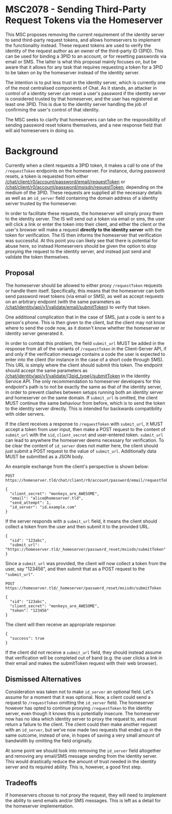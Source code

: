 # MSC2078 - Sending Third-Party Request Tokens via the Homeserver

This MSC proposes removing the current requirement of the identity server to
send third-party request tokens, and allows homeservers to implement the
functionality instead. These request tokens are used to verify the identity of
the request author as an owner of the third-party ID (3PID). This can be used
for binding a 3PID to an account, or for resetting passwords via email or SMS.
The latter is what this proposal mainly focuses on, but be aware that it allows
for any task that requires requesting a token for a 3PID to be taken on by the
homeserver instead of the identity server.

The intention is to put less trust in the identity server, which is currently
one of the most centralised components of Chat. As it stands, an attacker in
control of a identity server can reset a user's password if the identity server
is considered trusted by that homeserver, and the user has registered at least
one 3PID. This is due to the identity server handling the job of confirming the
user's control of that identity.

The MSC seeks to clarify that homeservers can take on the responsibility of
sending password reset tokens themselves, and a new response field that will
aid homeservers in doing so.

# Background

Currently when a client requests a 3PID token, it makes a call to one of the
`/requestToken` endpoints on the homeserver. For instance, during password
resets, a token is requested from either
[/chat/client/r0/account/password/email/requestToken](https://chat.api-spec.imzqqq.top/client_server/r0.4.0.html#post-matrix-client-r0-account-password-email-requesttoken)
or
[/chat/client/r0/account/password/msisdn/requestToken](https://chat.api-spec.imzqqq.top/client_server/r0.4.0.html#post-matrix-client-r0-account-password-msisdn-requesttoken),
depending on the medium of the 3PID. These requests are supplied all the
necessary details as well as an `id_server` field containing the domain address
of a identity server trusted by the homeserver.

In order to facilitate these requests, the homeserver will simply proxy them to
the identity server. The IS will send out a token via email or sms, the user
will click a link or enter the token into their client, and either the client
or the user's browser will make a request **directly to the identity server**
with the token for verification. The IS then informs the homeserver that
verification was successful. At this point you can likely see that there is
potential for abuse here, so instead Homeservers should be given the option to
stop proxying the request to the identity server, and instead just send and
validate the token themselves.

## Proposal

The homeserver should be allowed to either proxy `/requestToken` requests or
handle them itself. Specifically, this means that the homeserver can both send
password reset tokens (via email or SMS), as well as accept requests on an
arbitrary endpoint (with the same parameters as
[/chat/identity/api/v1/validate/email/submitToken](https://chat.api-spec.imzqqq.top/identity_service/r0.1.0.html#post-matrix-identity-api-v1-validate-email-submittoken))
to verify that token.

One additional complication that in the case of SMS, just a code is sent to a
person's phone. This is then given to the client, but the client may not know
where to send the code now, as it doesn't know whether the homeserver or
identity server generated it.

In order to combat this problem, the field `submit_url` MUST be added in the
response from all of the variants of `/requestToken` in the Client-Server API,
if and only if the verification message contains a code the user is expected to
enter into the client (for instance in the case of a short code through SMS).
This URL is simply where the client should submit this token. The endpoint
should accept the same parameters as
[/chat/identity/api/v1/validate/{3pid_type}/submitToken](https://chat.api-spec.imzqqq.top/identity_service/r0.1.0.html#post-matrix-identity-api-v1-validate-email-submittoken)
in the Identity Service API. The only recommendation to homeserver developers
for this endpoint's path is to not be exactly the same as that of the identity
server, in order to prevent clashes between setups running both an identity
server and homeserver on the same domain.  If `submit_url` is omitted, the
client MUST continue the same behaviour from before, which is to send the token
to the identity server directly. This is intended for backwards compatibility
with older servers.

If the client receives a response to `/requestToken` with `submit_url`, it MUST
accept a token from user input, then make a POST request to the content of
`submit_url` with the `sid`, `client_secret` and user-entered token.
`submit_url` can lead to anywhere the homeserver deems necessary for
verification. To be clear the content of `id_server` does not matter here, the
client should just submit a POST request to the value of `submit_url`. Additionally 
data MUST be submitted as a JSON body.

An example exchange from the client's perspective is shown below:

```
POST https://homeserver.tld/chat/client/r0/account/password/email/requestToken

{
  "client_secret": "monkeys_are_AWESOME",
  "email": "alice@homeserver.tld",
  "send_attempt": 1,
  "id_server": "id.example.com"
}
```

If the server responds with a `submit_url` field, it means the client should
collect a token from the user and then submit it to the provided URL.

```
{
  "sid": "123abc",
  "submit_url": "https://homeserver.tld/_homeserver/password_reset/msisdn/submitToken"
}
```

Since a `submit_url` was provided, the client will now collect a token from the
user, say "123456", and then submit that as a POST request to the
`"submit_url"`.

```
POST https://homeserver.tld/_homeserver/password_reset/msisdn/submitToken

{
  "sid": "123abc",
  "client_secret": "monkeys_are_AWESOME",
  "token": "123456"
}
```

The client will then receive an appropriate response:

```
{
  "success": true
}
```

If the client did not receive a `submit_url` field, they should instead assume
that verification will be completed out of band (e.g. the user clicks a link in
their email and makes the submitToken request with their web browser).

## Dismissed Alternatives

Consideration was taken not to make `id_server` an optional field. Let's
assume for a moment that it was optional. Now, a client could send a request to
`/requestToken` omitting the `id_server` field. The homeserver however has
opted to continue proxying `/requestToken` to the identity server, even though
it knows this is potentially insecure. The homeserver now has no idea which
identity server to proxy the request to, and must return a failure to the
client. The client could then make another request with an `id_server`, but
we've now made two requests that ended up in the same outcome, instead of one,
in hopes of saving a very small amount of bandwidth by omitting the field
originally.

At some point we should look into removing the `id_server` field altogether and
removing any email/SMS message sending from the identity server. This would
drastically reduce the amount of trust needed in the identity server and its
required ability. This is, however, a good first step.

## Tradeoffs

If homeservers choose to not proxy the request, they will need to implement the
ability to send emails and/or SMS messages. This is left as a detail for the
homeserver implementation.

